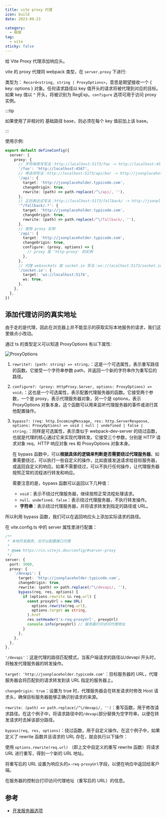 ```yaml
---
title: vite proxy 代理
icon: build
date: 2023-09-23

category:
  - 框架
tag:
  - vite
sticky: false
---
```


给 Vite Proxy 代理添加响应头。

vite 的 proxy 代理同 webpack 类型，在 `server.proxy` 下进行:

类型为： `Record<string, string | ProxyOptions>`，意思是期望接收一个 { key: options } 对象。任何请求路径以 key 值开头的请求将被代理到对应的目标。如果 key 值以 `^` 开头，将被识别为 RegExp。`configure` 选项可用于访问 proxy 实例。

:::tip

如果使用了非相对的 基础路径 base，则必须在每个 key 值前加上该 base。

:::

使用示例:

```ts
export default defineConfig({
  server: {
    proxy: {
      // 字符串简写写法：http://localhost:5173/foo -> http://localhost:4567/foo
      '/foo': 'http://localhost:4567',
      // 带选项写法：http://localhost:5173/api/bar -> http://jsonplaceholder.typicode.com/bar
      '/api': {
        target: 'http://jsonplaceholder.typicode.com',
        changeOrigin: true,
        rewrite: (path) => path.replace(/^\/api/, ''),
      },
      // 正则表达式写法：http://localhost:5173/fallback/ -> http://jsonplaceholder.typicode.com/
      '^/fallback/.*': {
        target: 'http://jsonplaceholder.typicode.com',
        changeOrigin: true,
        rewrite: (path) => path.replace(/^\/fallback/, ''),
      },
      // 使用 proxy 实例
      '/api': {
        target: 'http://jsonplaceholder.typicode.com',
        changeOrigin: true,
        configure: (proxy, options) => {
          // proxy 是 'http-proxy' 的实例
        },
      },
      // 代理 websockets 或 socket.io 写法：ws://localhost:5173/socket.io -> ws://localhost:5174/socket.io
      '/socket.io': {
        target: 'ws://localhost:5174',
        ws: true,
      },
    },
  },
})
```

## 添加代理访问的真实地址

由于走的是代理，因此在浏览器上并不能显示的获取实际本地服务的请求，我们这里做点小改动。

通过 ts 的类型定义可以知道 ProxyOptions 有以下属性:

![ProxyOptions](https://cdn.jsdelivr.net/gh/rayadaschn/blogImage@master/img/202309231058072.png)

1. `rewrite?: (path: string) => string;`：这是一个可选属性，表示重写路径的函数。它接受一个字符串参数 path，并返回一个新的字符串作为重写后的路径。

2. `configure?: (proxy: HttpProxy.Server, options: ProxyOptions) => void;`：这也是一个可选属性，表示配置代理服务器的函数。它接受两个参数，一个是 proxy，表示代理服务器对象，另一个是 options，表示 ProxyOptions 对象本身。这个函数可以用来监听代理服务器的事件或进行其他配置操作。

3. `bypass?: (req: http.IncomingMessage, res: http.ServerResponse, options: ProxyOptions) => void | null | undefined | false | string;`：同样是可选属性，表示类似于 webpack-dev-server 的绕过函数，也就是代理的核心通过它来实现代理转发。它接受三个参数，分别是 HTTP 请求对象 req、HTTP 响应对象 res 和 ProxyOptions 对象本身。

   在 bypass 函数中，可以**根据具体的逻辑来判断是否需要绕过代理服务器**。如果需要绕过，可以执行一些自定义的操作，比如直接发送请求给目标服务器，或返回自定义的响应。如果不需要绕过，可以不执行任何操作，让代理服务器按照正常的流程进行转发和响应。

   需要注意的是，bypass 函数可以返回以下几种值：

   - `void`：表示不绕过代理服务器，继续按照正常流程处理请求。
   - `null、undefined、false`：表示绕过代理服务器，不执行转发操作。
   - **字符串**：表示绕过代理服务器，并将请求转发到指定的路径或 URL。

所以利用 bypass 函数，我们可以在返回响应头上添加实际请求的路径。

在 vite.config.ts 中的 server 属性里进行配置：

```ts
/**
 * 本地开发服务，也可以配置接口代理
 *
 * @see https://cn.vitejs.dev/config/#server-proxy
 */
server: {
  port: 3000,
  proxy: {
    '/devapi': {
      target: 'http://jsonplaceholder.typicode.com',
      changeOrigin: true,
      rewrite: (path) => path.replace(/^\/devapi/, ''),
      bypass(req, res, options) {
        if (options.rewrite && req.url) {
          const proxyUrl = new URL(
            options.rewrite(req.url),
            options.target as string,
          ).href
          res.setHeader('x-req-proxyUrl', proxyUrl)
          console.info(proxyUrl) // 服务器打印访问代理地址
        }
      },
    },
  },
},
```

`'/devapi'`：这是代理的路径匹配模式，当客户端请求的路径以/devapi 开头时，将触发代理服务器的转发操作。

`target: 'http://jsonplaceholder.typicode.com'`：目标服务器的 URL，代理服务器会将匹配到的请求转发到该 URL 指定的服务器上。

`changeOrigin: true`：设置为 true 时，代理服务器会在转发请求时修改 Host 请求头，确保目标服务器能够正确识别请求的来源。

`rewrite: (path) => path.replace(/^\/devapi/, '')`：重写函数，用于修改请求路径。在这个例子中，将请求路径中的`/devapi`部分替换为空字符串，以便在转发请求时去掉该部分路径。

`bypass(req, res, options)`：绕过函数，用于自定义操作。在这个例子中，如果定义了 rewrite 函数并且请求的 URL 存在，就会执行以下操作：

使用 `options.rewrite(req.url)` （即上文中自定义的重写 rewrite 函数）将请求 URL 进行重写，得到一个新的 URL 地址。

将重写后的 URL 设置为响应头的`x-req-proxyUrl`字段，以便在响应中返回给客户端。

在服务器的控制台打印访问代理地址（重写后的 URL）的信息。

## 参考

- [开发服务器选项](https://cn.vitejs.dev/config/server-options.html#server-proxy)
